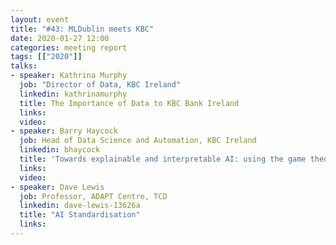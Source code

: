 ```yaml
---
layout: event
title: "#43: MLDublin meets KBC"
date: 2020-01-27 12:00
categories: meeting report
tags: [["2020"]]
talks:
- speaker: Kathrina Murphy
  job: "Director of Data, KBC Ireland"
  linkedin: kathrinamurphy
  title: The Importance of Data to KBC Bank Ireland
  links:
  video:
- speaker: Barry Haycock
  job: Head of Data Science and Automation, KBC Ireland
  linkedin: bhaycock
  title: 'Towards explainable and interpretable AI: using the game theoretic approach SHAP (SHapley Additive exPlanations) to explain the output of machine learning models'
  links:
  video:
- speaker: Dave Lewis
  job: Professor, ADAPT Centre, TCD
  linkedin: dave-lewis-13626a
  title: "AI Standardisation"
  links:
---
```

